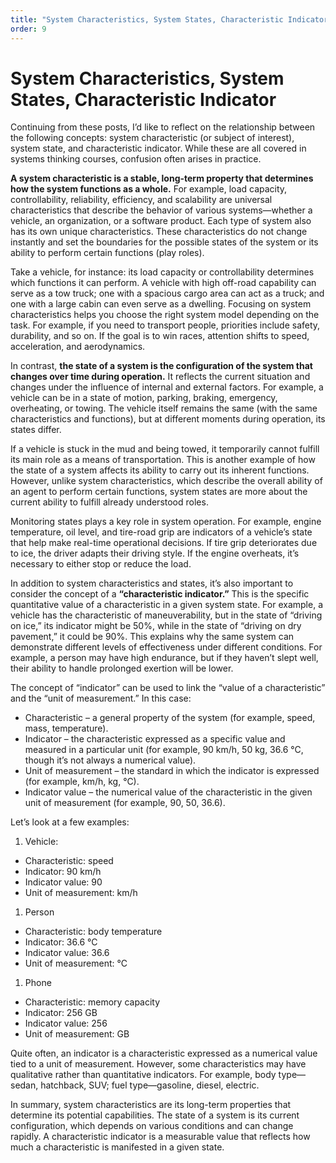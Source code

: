 ```yaml
---
title: "System Characteristics, System States, Characteristic Indicator"
order: 9
---
```


# System Characteristics, System States, Characteristic Indicator

Continuing from these posts, I’d like to reflect on the relationship between the following concepts: system characteristic (or subject of interest), system state, and characteristic indicator. While these are all covered in systems thinking courses, confusion often arises in practice.

**A system characteristic is a stable, long-term property that determines how the system functions as a whole.** For example, load capacity, controllability, reliability, efficiency, and scalability are universal characteristics that describe the behavior of various systems—whether a vehicle, an organization, or a software product. Each type of system also has its own unique characteristics. These characteristics do not change instantly and set the boundaries for the possible states of the system or its ability to perform certain functions (play roles).

Take a vehicle, for instance: its load capacity or controllability determines which functions it can perform. A vehicle with high off-road capability can serve as a tow truck; one with a spacious cargo area can act as a truck; and one with a large cabin can even serve as a dwelling. Focusing on system characteristics helps you choose the right system model depending on the task. For example, if you need to transport people, priorities include safety, durability, and so on. If the goal is to win races, attention shifts to speed, acceleration, and aerodynamics.

In contrast, **the state of a system is the configuration of the system that changes over time during operation.** It reflects the current situation and changes under the influence of internal and external factors. For example, a vehicle can be in a state of motion, parking, braking, emergency, overheating, or towing. The vehicle itself remains the same (with the same characteristics and functions), but at different moments during operation, its states differ.

If a vehicle is stuck in the mud and being towed, it temporarily cannot fulfill its main role as a means of transportation. This is another example of how the state of a system affects its ability to carry out its inherent functions. However, unlike system characteristics, which describe the overall ability of an agent to perform certain functions, system states are more about the current ability to fulfill already understood roles.

Monitoring states plays a key role in system operation. For example, engine temperature, oil level, and tire-road grip are indicators of a vehicle’s state that help make real-time operational decisions. If tire grip deteriorates due to ice, the driver adapts their driving style. If the engine overheats, it’s necessary to either stop or reduce the load.

In addition to system characteristics and states, it’s also important to consider the concept of a **“characteristic indicator.”** This is the specific quantitative value of a characteristic in a given system state. For example, a vehicle has the characteristic of maneuverability, but in the state of “driving on ice,” its indicator might be 50%, while in the state of “driving on dry pavement,” it could be 90%. This explains why the same system can demonstrate different levels of effectiveness under different conditions. For example, a person may have high endurance, but if they haven’t slept well, their ability to handle prolonged exertion will be lower.

The concept of “indicator” can be used to link the “value of a characteristic” and the “unit of measurement.” In this case:

* Characteristic – a general property of the system (for example, speed, mass, temperature).
* Indicator – the characteristic expressed as a specific value and measured in a particular unit (for example, 90 km/h, 50 kg, 36.6 °C, though it’s not always a numerical value).
* Unit of measurement – the standard in which the indicator is expressed (for example, km/h, kg, °C).
* Indicator value – the numerical value of the characteristic in the given unit of measurement (for example, 90, 50, 36.6).

Let’s look at a few examples:

1. Vehicle:

* Characteristic: speed
* Indicator: 90 km/h
* Indicator value: 90
* Unit of measurement: km/h

1. Person

+ Characteristic: body temperature
+ Indicator: 36.6 °C
+ Indicator value: 36.6
+ Unit of measurement: °C

1. Phone

- Characteristic: memory capacity
- Indicator: 256 GB
- Indicator value: 256
- Unit of measurement: GB

Quite often, an indicator is a characteristic expressed as a numerical value tied to a unit of measurement. However, some characteristics may have qualitative rather than quantitative indicators. For example, body type—sedan, hatchback, SUV; fuel type—gasoline, diesel, electric.

In summary, system characteristics are its long-term properties that determine its potential capabilities. The state of a system is its current configuration, which depends on various conditions and can change rapidly. A characteristic indicator is a measurable value that reflects how much a characteristic is manifested in a given state.